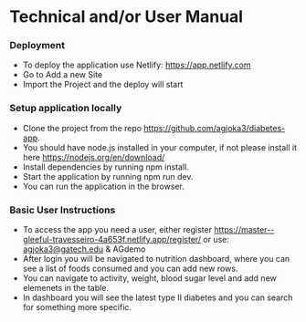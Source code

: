 # Technical and/or User Manual

### Deployment

 - To deploy the application use Netlify: https://app.netlify.com
 - Go to Add a new Site
 - Import the Project and the deploy will start


### Setup application locally

- Clone the project from the repo https://github.com/agjoka3/diabetes-app.
- You should have node.js installed in your computer, if not please install it here https://nodejs.org/en/download/
- Install dependencies by running npm install.
- Start the application by running npm run dev.
- You can run the application in the browser.


### Basic User Instructions

 - To access the app you need a user, either register https://master--gleeful-travesseiro-4a653f.netlify.app/register/ or use: agjoka3@gatech.edu & AGdemo
 - After login you will be navigated to nutrition dashboard, where you can see a list of foods consumed and you can add new rows.
 - You can navigate to activity, weight, blood sugar level and add new elemenets in the table.
 - In dashboard you will see the latest type II diabetes and you can search for something more specific.